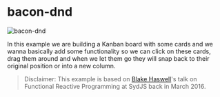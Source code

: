 # bacon-dnd

![bacon-dnd](https://i.imgur.com/SbZhVzG.jpg)

In this example we are building a Kanban board with some cards and we wanna basically add some functionality so we can click on these cards, drag them around and when we let them go they will snap back to their original position or into a new column.

> Disclaimer: This example is based on [Blake Haswell](http://blakehaswell.com/)'s talk on Functional Reactive Programming at SydJS back in March 2016.
